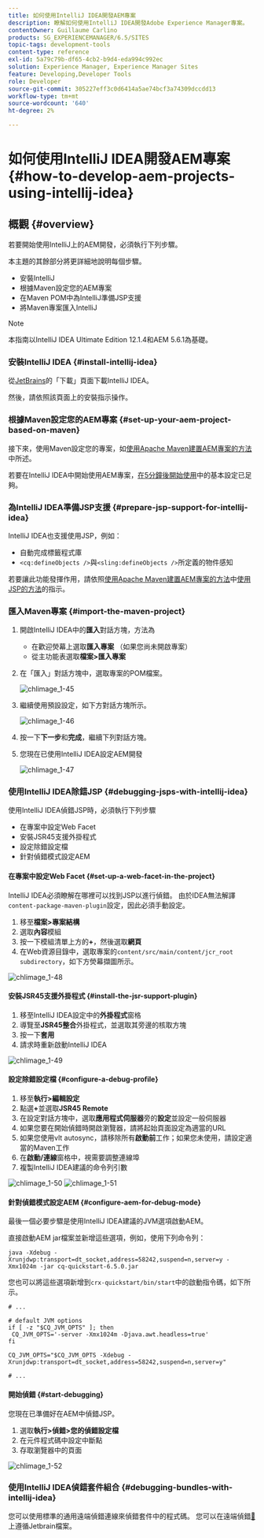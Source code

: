 ```yaml
---
title: 如何使用IntelliJ IDEA開發AEM專案
description: 瞭解如何使用IntelliJ IDEA開發Adobe Experience Manager專案。
contentOwner: Guillaume Carlino
products: SG_EXPERIENCEMANAGER/6.5/SITES
topic-tags: development-tools
content-type: reference
exl-id: 5a79c79b-df65-4cb2-b9d4-eda994c992ec
solution: Experience Manager, Experience Manager Sites
feature: Developing,Developer Tools
role: Developer
source-git-commit: 305227eff3c0d6414a5ae74bcf3a74309dccdd13
workflow-type: tm+mt
source-wordcount: '640'
ht-degree: 2%

---
```


# 如何使用IntelliJ IDEA開發AEM專案{#how-to-develop-aem-projects-using-intellij-idea}

## 概觀 {#overview}

若要開始使用IntelliJ上的AEM開發，必須執行下列步驟。

本主題的其餘部分將更詳細地說明每個步驟。

* 安裝IntelliJ
* 根據Maven設定您的AEM專案
* 在Maven POM中為IntelliJ準備JSP支援
* 將Maven專案匯入IntelliJ

>[!NOTE]
>
>本指南以IntelliJ IDEA Ultimate Edition 12.1.4和AEM 5.6.1為基礎。

### 安裝IntelliJ IDEA {#install-intellij-idea}

從[JetBrains](https://www.jetbrains.com/idea/download/)的「下載」頁面下載IntelliJ IDEA。

然後，請依照該頁面上的安裝指示操作。

### 根據Maven設定您的AEM專案 {#set-up-your-aem-project-based-on-maven}

接下來，使用Maven設定您的專案，如[使用Apache Maven建置AEM專案的方法](/help/sites-developing/ht-projects-maven.md)中所述。

若要在IntelliJ IDEA中開始使用AEM專案，[在5分鐘後開始使用](https://maven.apache.org/guides/getting-started/maven-in-five-minutes.html)中的基本設定已足夠。

### 為IntelliJ IDEA準備JSP支援 {#prepare-jsp-support-for-intellij-idea}

IntelliJ IDEA也支援使用JSP，例如：

* 自動完成標籤程式庫
* `<cq:defineObjects />`與`<sling:defineObjects />`所定義的物件感知

若要讓此功能發揮作用，請依照[使用Apache Maven建置AEM專案的方法](/help/sites-developing/ht-projects-maven.md)中[使用JSP的方法](/help/sites-developing/ht-projects-maven.md#how-to-work-with-jsps)的指示。

### 匯入Maven專案 {#import-the-maven-project}

1. 開啟IntelliJ IDEA中的&#x200B;**匯入**&#x200B;對話方塊，方法為

   * 在歡迎熒幕上選取&#x200B;**匯入專案** （如果您尚未開啟專案）
   * 從主功能表選取&#x200B;**檔案>匯入專案**

1. 在「匯入」對話方塊中，選取專案的POM檔案。

   ![chlimage_1-45](assets/chlimage_1-45a.png)

1. 繼續使用預設設定，如下方對話方塊所示。

   ![chlimage_1-46](assets/chlimage_1-46a.png)

1. 按一下&#x200B;**下一步**&#x200B;和&#x200B;**完成**，繼續下列對話方塊。
1. 您現在已使用IntelliJ IDEA設定AEM開發

   ![chlimage_1-47](assets/chlimage_1-47a.png)

### 使用IntelliJ IDEA除錯JSP {#debugging-jsps-with-intellij-idea}

使用IntelliJ IDEA偵錯JSP時，必須執行下列步驟

* 在專案中設定Web Facet
* 安裝JSR45支援外掛程式
* 設定除錯設定檔
* 針對偵錯模式設定AEM

#### 在專案中設定Web Facet {#set-up-a-web-facet-in-the-project}

IntelliJ IDEA必須瞭解在哪裡可以找到JSP以進行偵錯。 由於IDEA無法解譯`content-package-maven-plugin`設定，因此必須手動設定。

1. 移至&#x200B;**檔案>專案結構**
1. 選取&#x200B;**內容**&#x200B;模組
1. 按一下模組清單上方的&#x200B;**+**，然後選取&#x200B;**網頁**
1. 在Web資源目錄中，選取專案的`content/src/main/content/jcr_root subdirectory`，如下方熒幕擷圖所示。

![chlimage_1-48](assets/chlimage_1-48a.png)

#### 安裝JSR45支援外掛程式 {#install-the-jsr-support-plugin}

1. 移至IntelliJ IDEA設定中的&#x200B;**外掛程式**&#x200B;窗格
1. 導覽至&#x200B;**JSR45整合**&#x200B;外掛程式，並選取其旁邊的核取方塊
1. 按一下&#x200B;**套用**
1. 請求時重新啟動IntelliJ IDEA

![chlimage_1-49](assets/chlimage_1-49a.png)

#### 設定除錯設定檔 {#configure-a-debug-profile}

1. 移至&#x200B;**執行>編輯設定**
1. 點選&#x200B;**+**&#x200B;並選取&#x200B;**JSR45 Remote**
1. 在設定對話方塊中，選取&#x200B;**應用程式伺服器**&#x200B;旁的&#x200B;**設定**&#x200B;並設定一般伺服器
1. 如果您要在開始偵錯時開啟瀏覽器，請將起始頁面設定為適當的URL
1. 如果您使用vlt autosync，請移除所有&#x200B;**啟動前**&#x200B;工作；如果您未使用，請設定適當的Maven工作
1. 在&#x200B;**啟動/連線**&#x200B;窗格中，視需要調整連線埠
1. 複製IntelliJ IDEA建議的命令列引數

![chlimage_1-50](assets/chlimage_1-50a.png) ![chlimage_1-51](assets/chlimage_1-51a.png)

#### 針對偵錯模式設定AEM {#configure-aem-for-debug-mode}

最後一個必要步驟是使用IntelliJ IDEA建議的JVM選項啟動AEM。

直接啟動AEM jar檔案並新增這些選項，例如，使用下列命令列：

`java -Xdebug -Xrunjdwp:transport=dt_socket,address=58242,suspend=n,server=y -Xmx1024m -jar cq-quickstart-6.5.0.jar`

您也可以將這些選項新增到`crx-quickstart/bin/start`中的啟動指令碼，如下所示。

```shell
# ...

# default JVM options
if [ -z "$CQ_JVM_OPTS" ]; then
 CQ_JVM_OPTS='-server -Xmx1024m -Djava.awt.headless=true'
fi

CQ_JVM_OPTS="$CQ_JVM_OPTS -Xdebug -Xrunjdwp:transport=dt_socket,address=58242,suspend=n,server=y"

# ...
```

#### 開始偵錯 {#start-debugging}

您現在已準備好在AEM中偵錯JSP。

1. 選取&#x200B;**執行>偵錯>您的偵錯設定檔**
1. 在元件程式碼中設定中斷點
1. 存取瀏覽器中的頁面

![chlimage_1-52](assets/chlimage_1-52a.png)

### 使用IntelliJ IDEA偵錯套件組合 {#debugging-bundles-with-intellij-idea}

您可以使用標準的通用遠端偵錯連線來偵錯套件中的程式碼。 您可以在遠端偵錯[&#128279;](https://www.jetbrains.com/help/idea/remote-debugging-with-product.html#remote-interpreter)上遵循Jetbrain檔案。
